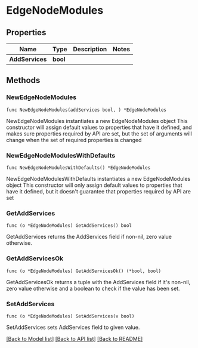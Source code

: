 # EdgeNodeModules

## Properties

Name | Type | Description | Notes
------------ | ------------- | ------------- | -------------
**AddServices** | **bool** |  | 

## Methods

### NewEdgeNodeModules

`func NewEdgeNodeModules(addServices bool, ) *EdgeNodeModules`

NewEdgeNodeModules instantiates a new EdgeNodeModules object
This constructor will assign default values to properties that have it defined,
and makes sure properties required by API are set, but the set of arguments
will change when the set of required properties is changed

### NewEdgeNodeModulesWithDefaults

`func NewEdgeNodeModulesWithDefaults() *EdgeNodeModules`

NewEdgeNodeModulesWithDefaults instantiates a new EdgeNodeModules object
This constructor will only assign default values to properties that have it defined,
but it doesn't guarantee that properties required by API are set

### GetAddServices

`func (o *EdgeNodeModules) GetAddServices() bool`

GetAddServices returns the AddServices field if non-nil, zero value otherwise.

### GetAddServicesOk

`func (o *EdgeNodeModules) GetAddServicesOk() (*bool, bool)`

GetAddServicesOk returns a tuple with the AddServices field if it's non-nil, zero value otherwise
and a boolean to check if the value has been set.

### SetAddServices

`func (o *EdgeNodeModules) SetAddServices(v bool)`

SetAddServices sets AddServices field to given value.



[[Back to Model list]](../README.md#documentation-for-models) [[Back to API list]](../README.md#documentation-for-api-endpoints) [[Back to README]](../README.md)


